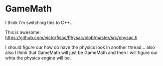 # GameMath

I think i'm switching this to C++...

This is awesome: https://github.com/victorfisac/Physac/blob/master/src/physac.h

I should figure our how do have the physics look in another thread... 
also also I think that GameMath will just be GameMath and then I will figure our whta the physics engine will be.